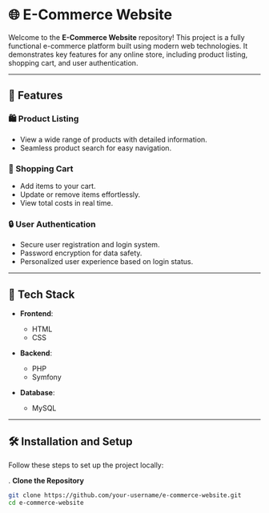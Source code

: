 # 🌐 E-Commerce Website

Welcome to the **E-Commerce Website** repository! This project is a fully functional e-commerce platform built using modern web technologies. It demonstrates key features for any online store, including product listing, shopping cart, and user authentication.

---

## 🚀 Features

### 🛍️ Product Listing
- View a wide range of products with detailed information.
- Seamless product search for easy navigation.

### 🛒 Shopping Cart
- Add items to your cart.
- Update or remove items effortlessly.
- View total costs in real time.                                         
                       
### 🔒 User Authentication
- Secure user registration and login system.
- Password encryption for data safety.
- Personalized user experience based on login status.

---

## 🔧 Tech Stack

- **Frontend**:  
  - HTML  
  - CSS  

- **Backend**:  
  - PHP  
  - Symfony                


- **Database**:  
  - MySQL  
  
                   
---

## 🛠️ Installation and Setup

Follow these steps to set up the project locally:

. **Clone the Repository**
   ```bash
   git clone https://github.com/your-username/e-commerce-website.git
   cd e-commerce-website

        

